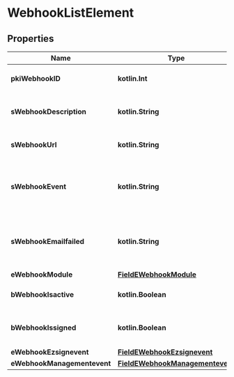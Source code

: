 
# WebhookListElement

## Properties
| Name | Type | Description | Notes |
| ------------ | ------------- | ------------- | ------------- |
| **pkiWebhookID** | **kotlin.Int** | The unique ID of the Webhook |  |
| **sWebhookDescription** | **kotlin.String** | The description of the Webhook |  |
| **sWebhookUrl** | **kotlin.String** | The URL of the Webhook callback |  |
| **sWebhookEvent** | **kotlin.String** | The concatenated string to describe the Webhook event |  |
| **sWebhookEmailfailed** | **kotlin.String** | The email that will receive the Webhook in case all attempts fail |  |
| **eWebhookModule** | [**FieldEWebhookModule**](FieldEWebhookModule.md) |  |  |
| **bWebhookIsactive** | **kotlin.Boolean** | Whether the Webhook is active or not |  |
| **bWebhookIssigned** | **kotlin.Boolean** | Whether the requests will be signed or not |  |
| **eWebhookEzsignevent** | [**FieldEWebhookEzsignevent**](FieldEWebhookEzsignevent.md) |  |  [optional] |
| **eWebhookManagementevent** | [**FieldEWebhookManagementevent**](FieldEWebhookManagementevent.md) |  |  [optional] |



